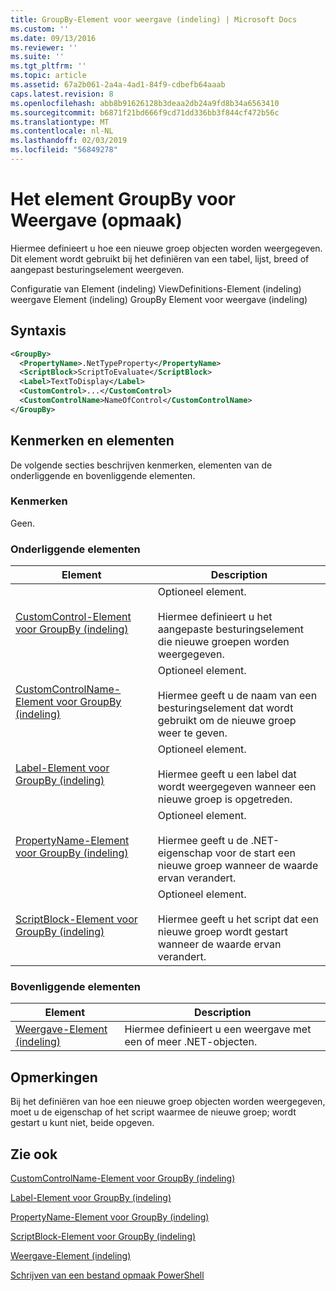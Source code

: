 ```yaml
---
title: GroupBy-Element voor weergave (indeling) | Microsoft Docs
ms.custom: ''
ms.date: 09/13/2016
ms.reviewer: ''
ms.suite: ''
ms.tgt_pltfrm: ''
ms.topic: article
ms.assetid: 67a2b061-2a4a-4ad1-84f9-cdbefb64aaab
caps.latest.revision: 8
ms.openlocfilehash: abb8b91626128b3deaa2db24a9fd8b34a6563410
ms.sourcegitcommit: b6871f21bd666f9cd71dd336bb3f844cf472b56c
ms.translationtype: MT
ms.contentlocale: nl-NL
ms.lasthandoff: 02/03/2019
ms.locfileid: "56849278"
---
```

# <a name="groupby-element-for-view-format"></a>Het element GroupBy voor Weergave (opmaak)

Hiermee definieert u hoe een nieuwe groep objecten worden weergegeven. Dit element wordt gebruikt bij het definiëren van een tabel, lijst, breed of aangepast besturingselement weergeven.

Configuratie van Element (indeling) ViewDefinitions-Element (indeling) weergave Element (indeling) GroupBy Element voor weergave (indeling)

## <a name="syntax"></a>Syntaxis

```xml
<GroupBy>
  <PropertyName>.NetTypeProperty</PropertyName>
  <ScriptBlock>ScriptToEvaluate</ScriptBlock>
  <Label>TextToDisplay</Label>
  <CustomControl>...</CustomControl>
  <CustomControlName>NameOfControl</CustomControlName>
</GroupBy>
```

## <a name="attributes-and-elements"></a>Kenmerken en elementen

De volgende secties beschrijven kenmerken, elementen van de onderliggende en bovenliggende elementen.

### <a name="attributes"></a>Kenmerken

Geen.

### <a name="child-elements"></a>Onderliggende elementen

|Element|Description|
|-------------|-----------------|
|[CustomControl-Element voor GroupBy (indeling)](./customcontrol-element-for-groupby-format.md)|Optioneel element.<br /><br /> Hiermee definieert u het aangepaste besturingselement die nieuwe groepen worden weergegeven.|
|[CustomControlName-Element voor GroupBy (indeling)](./customcontrolname-element-for-groupby-format.md)|Optioneel element.<br /><br /> Hiermee geeft u de naam van een besturingselement dat wordt gebruikt om de nieuwe groep weer te geven.|
|[Label-Element voor GroupBy (indeling)](./label-element-for-groupby-format.md)|Optioneel element.<br /><br /> Hiermee geeft u een label dat wordt weergegeven wanneer een nieuwe groep is opgetreden.|
|[PropertyName-Element voor GroupBy (indeling)](./propertyname-element-for-groupby-format.md)|Optioneel element.<br /><br /> Hiermee geeft u de .NET-eigenschap voor de start een nieuwe groep wanneer de waarde ervan verandert.|
|[ScriptBlock-Element voor GroupBy (indeling)](./scriptblock-element-for-groupby-format.md)|Optioneel element.<br /><br /> Hiermee geeft u het script dat een nieuwe groep wordt gestart wanneer de waarde ervan verandert.|

### <a name="parent-elements"></a>Bovenliggende elementen

|Element|Description|
|-------------|-----------------|
|[Weergave-Element (indeling)](./view-element-format.md)|Hiermee definieert u een weergave met een of meer .NET-objecten.|

## <a name="remarks"></a>Opmerkingen

Bij het definiëren van hoe een nieuwe groep objecten worden weergegeven, moet u de eigenschap of het script waarmee de nieuwe groep; wordt gestart u kunt niet, beide opgeven.

## <a name="see-also"></a>Zie ook

[CustomControlName-Element voor GroupBy (indeling)](./customcontrolname-element-for-groupby-format.md)

[Label-Element voor GroupBy (indeling)](./label-element-for-groupby-format.md)

[PropertyName-Element voor GroupBy (indeling)](./propertyname-element-for-groupby-format.md)

[ScriptBlock-Element voor GroupBy (indeling)](./scriptblock-element-for-groupby-format.md)

[Weergave-Element (indeling)](./view-element-format.md)

[Schrijven van een bestand opmaak PowerShell](./writing-a-powershell-formatting-file.md)
